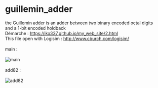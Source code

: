 # guillemin_adder
the Guillemin adder is an adder between two binary encoded octal digits and a 1-bit encoded holdback
<br>
Démarche : https://ikx337.github.io/my_web_site/2.html
<br>
This file open with Logisim : http://www.cburch.com/logisim/
<br>
<br>
main :
<br>
<br>
![main](https://user-images.githubusercontent.com/126924483/223115003-117ae7d6-a940-4fb7-b7be-571e9b660fa2.png)
<br>
<br>
add82 :
<br>
<br>
![add82](https://user-images.githubusercontent.com/126924483/223113497-a603fe25-3830-4a49-9e38-f5857828a797.png)
